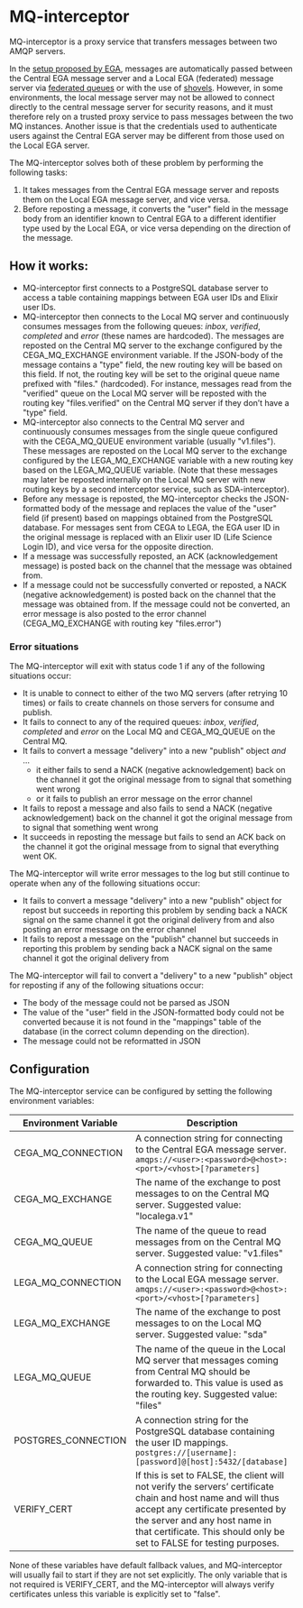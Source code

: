 # MQ-interceptor

MQ-interceptor is a proxy service that transfers messages between two AMQP servers.

In the [setup proposed by EGA](https://localega.readthedocs.io/en/latest/amqp.html#connection-to-central-ega), messages are automatically passed between the Central EGA message server 
and a Local EGA (federated) message server via [federated queues](https://www.rabbitmq.com/docs/federation) or with the use of [shovels](https://www.rabbitmq.com/docs/shovel). 
However, in some environments, the local message server may not be allowed to connect directly to the central message server for security reasons, 
and it must therefore rely on a trusted proxy service to pass messages between the two MQ instances.
Another issue is that the credentials used to authenticate users against the Central EGA server may be different from those used on the Local EGA server.

The MQ-interceptor solves both of these problem by performing the following tasks:

1. It takes messages from the Central EGA message server and reposts them on the Local EGA message server, and vice versa.
2. Before reposting a message, it converts the "user" field in the message body from an identifier known to Central EGA to a different identifier type used by the Local EGA, or vice versa depending on the direction of the message.

## How it works:

- MQ-interceptor first connects to a PostgreSQL database server to access a table containing mappings between EGA user IDs and Elixir user IDs.
- MQ-interceptor then connects to the Local MQ server and continuously consumes messages from the following queues: _inbox_, _verified_, _completed_ and _error_ (these names are hardcoded). The messages are reposted on the Central MQ server to the exchange configured by the CEGA_MQ_EXCHANGE environment variable. If the JSON-body of the message contains a "type" field, the new routing key will be based on this field. If not, the routing key will be set to the original queue name prefixed with "files." (hardcoded). For instance, messages read from the "verified" queue on the Local MQ server will be reposted with the routing key "files.verified" on the Central MQ server if they don’t have a "type" field.
- MQ-interceptor also connects to the Central MQ server and continuously consumes messages from the single queue configured with the CEGA_MQ_QUEUE environment variable (usually "v1.files"). These messages are reposted on the Local MQ server to the exchange configured by the LEGA_MQ_EXCHANGE variable with a new routing key based on the LEGA_MQ_QUEUE variable. (Note that these messages may later be reposted internally on the Local MQ server with new routing keys by a second interceptor service, such as SDA-interceptor).
- Before any message is reposted, the MQ-interceptor checks the JSON-formatted body of the message and replaces the value of the "user" field (if present) based on mappings obtained from the PostgreSQL database. For messages sent from CEGA to LEGA, the EGA user ID in the original message is replaced with an Elixir user ID (Life Science Login ID), and vice versa for the opposite direction.
- If a message was successfully reposted, an ACK (acknowledgement message) is posted back on the channel that the message was obtained from.
- If a message could not be successfully converted or reposted, a NACK (negative acknowledgement) is posted back on the channel that the message was obtained from. If the message could not be converted, an error message is also posted to the error channel (CEGA_MQ_EXCHANGE with routing key "files.error")

### Error situations

The MQ-interceptor will exit with status code 1 if any of the following situations occur:
- It is unable to connect to either of the two MQ servers (after retrying 10 times) or fails to create channels on those servers for consume and publish.
- It fails to connect to any of the required queues:  _inbox_, _verified_, _completed_ and _error_ on the Local MQ and CEGA_MQ_QUEUE on the Central MQ.
- It fails to convert a message "delivery" into a new "publish" object _and_ …
    - it either fails to send a NACK (negative acknowledgement) back on the channel it got the original message from to signal that something went wrong
    - or it fails to publish an error message on the error channel
- It fails to repost a message and also fails to send a NACK (negative acknowledgement) back on the channel it got the original message from to signal that something went wrong
- It succeeds in reposting the message but fails to send an ACK back on the channel it got the original message from to signal that everything went OK.

The MQ-interceptor will write error messages to the log but still continue to operate when any of the following situations occur:
- It fails to convert a message "delivery" into a new "publish" object for repost but succeeds in reporting this problem by sending back a NACK signal on the same channel it got the original delivery from and also posting an error message on the error channel
- It fails to repost a message on the "publish" channel but succeeds in reporting this problem by sending back a NACK signal on the same channel it got the original delivery from

The MQ-interceptor will fail to convert a "delivery" to a new "publish" object for reposting if any of the following situations occur:
- The body of the message could not be parsed as JSON 
- The value of the "user" field in the JSON-formatted body could not be converted because it is not found in the "mappings" table of the database (in the correct column depending on the direction).
-  The message could not be reformatted in JSON

## Configuration
The MQ-interceptor service can be configured by setting the following environment variables:

| Environment Variable | Description | 
| --- | --- |
| CEGA_MQ_CONNECTION | A connection string for connecting to the Central EGA message server.<br>`amqps://<user>:<password>@<host>:<port>/<vhost>[?parameters]` |
| CEGA_MQ_EXCHANGE | The name of the exchange to post messages to on the Central MQ server. Suggested value: "localega.v1" |
| CEGA_MQ_QUEUE | The name of the queue to read messages from on the Central MQ server. Suggested value: "v1.files" |
| LEGA_MQ_CONNECTION |  A connection string for connecting to the Local EGA message server.<br>`amqps://<user>:<password>@<host>:<port>/<vhost>[?parameters]` |
| LEGA_MQ_EXCHANGE | The name of the exchange to post messages to on the Local MQ server. Suggested value: "sda" |
| LEGA_MQ_QUEUE | The name of the queue in the Local MQ server that messages coming from Central MQ should be forwarded to. This value is used as the routing key. Suggested value: "files" |
| POSTGRES_CONNECTION | A connection string for the PostgreSQL database containing the user ID mappings.<br>`postgres://[username]:[password]@[host]:5432/[database]` | 
| VERIFY_CERT | If this is set to FALSE, the client will not verify the servers’ certificate chain and host name and will thus accept any certificate presented by the server and any host name in that certificate. This should only be set to FALSE for testing purposes. |

None of these variables have default fallback values, and MQ-interceptor will usually fail to start if they are not set explicitly. The only variable that is not required is VERIFY_CERT, and the MQ-interceptor will always verify certificates unless this variable is explicitly set to "false".
